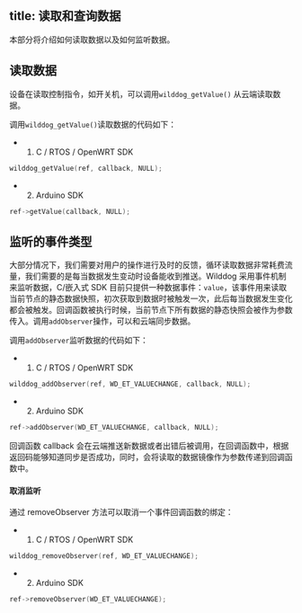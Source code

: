 title:  读取和查询数据
---
本部分将介绍如何读取数据以及如何监听数据。

## 读取数据
设备在读取控制指令，如开关机，可以调用`wilddog_getValue()` 从云端读取数据。

调用`wilddog_getValue()`读取数据的代码如下：
- 1. C / RTOS / OpenWRT SDK
```c
wilddog_getValue(ref, callback, NULL);
```
- 2. Arduino SDK
```c
ref->getValue(callback, NULL);
```

## 监听的事件类型

大部分情况下，我们需要对用户的操作进行及时的反馈，循环读取数据非常耗费流量，我们需要的是每当数据发生变动时设备能收到推送。Wilddog 采用事件机制来监听数据，C/嵌入式 SDK 目前只提供一种数据事件：`value`，该事件用来读取当前节点的静态数据快照，初次获取到数据时被触发一次，此后每当数据发生变化都会被触发。回调函数被执行时候，当前节点下所有数据的静态快照会被作为参数传入。调用`addObserver`操作，可以和云端同步数据。

调用`addObserver`监听数据的代码如下：
- 1. C / RTOS / OpenWRT SDK
```c
wilddog_addObserver(ref, WD_ET_VALUECHANGE, callback, NULL);
```
- 2. Arduino SDK
```c
ref->addObserver(WD_ET_VALUECHANGE, callback, NULL);
```

回调函数 callback 会在云端推送新数据或者出错后被调用，在回调函数中，根据返回码能够知道同步是否成功，同时，会将读取的数据镜像作为参数传递到回调函数中。

#### 取消监听

通过 removeObserver 方法可以取消一个事件回调函数的绑定：

- 1. C / RTOS / OpenWRT SDK
```c
wilddog_removeObserver(ref, WD_ET_VALUECHANGE);
```
- 2. Arduino SDK
```c
ref->removeObserver(WD_ET_VALUECHANGE);
```

